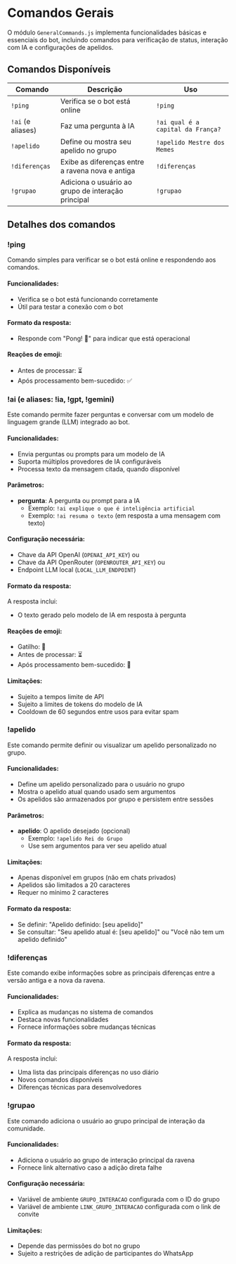 # Comandos Gerais

O módulo `GeneralCommands.js` implementa funcionalidades básicas e essenciais do bot, incluindo comandos para verificação de status, interação com IA e configurações de apelidos.

## Comandos Disponíveis

| Comando | Descrição | Uso |
|---------|-----------|-----|
| `!ping` | Verifica se o bot está online | `!ping` |
| `!ai` (e aliases) | Faz uma pergunta à IA | `!ai qual é a capital da França?` |
| `!apelido` | Define ou mostra seu apelido no grupo | `!apelido Mestre dos Memes` |
| `!diferenças` | Exibe as diferenças entre a ravena nova e antiga | `!diferenças` |
| `!grupao` | Adiciona o usuário ao grupo de interação principal | `!grupao` |

## Detalhes dos comandos

### !ping

Comando simples para verificar se o bot está online e respondendo aos comandos.

#### Funcionalidades:
- Verifica se o bot está funcionando corretamente
- Útil para testar a conexão com o bot

#### Formato da resposta:
- Responde com "Pong! 🏓" para indicar que está operacional

#### Reações de emoji:
- Antes de processar: ⏳
- Após processamento bem-sucedido: ✅

### !ai (e aliases: !ia, !gpt, !gemini)

Este comando permite fazer perguntas e conversar com um modelo de linguagem grande (LLM) integrado ao bot.

#### Funcionalidades:
- Envia perguntas ou prompts para um modelo de IA
- Suporta múltiplos provedores de IA configuráveis
- Processa texto da mensagem citada, quando disponível

#### Parâmetros:
- **pergunta**: A pergunta ou prompt para a IA
  - Exemplo: `!ai explique o que é inteligência artificial`
  - Exemplo: `!ai resuma o texto` (em resposta a uma mensagem com texto)

#### Configuração necessária:
- Chave da API OpenAI (`OPENAI_API_KEY`) ou
- Chave da API OpenRouter (`OPENROUTER_API_KEY`) ou
- Endpoint LLM local (`LOCAL_LLM_ENDPOINT`)

#### Formato da resposta:
A resposta inclui:
- O texto gerado pelo modelo de IA em resposta à pergunta

#### Reações de emoji:
- Gatilho: 🤖
- Antes de processar: ⏳
- Após processamento bem-sucedido: 🤖

#### Limitações:
- Sujeito a tempos limite de API
- Sujeito a limites de tokens do modelo de IA
- Cooldown de 60 segundos entre usos para evitar spam

### !apelido

Este comando permite definir ou visualizar um apelido personalizado no grupo.

#### Funcionalidades:
- Define um apelido personalizado para o usuário no grupo
- Mostra o apelido atual quando usado sem argumentos
- Os apelidos são armazenados por grupo e persistem entre sessões

#### Parâmetros:
- **apelido**: O apelido desejado (opcional)
  - Exemplo: `!apelido Rei do Grupo`
  - Use sem argumentos para ver seu apelido atual

#### Limitações:
- Apenas disponível em grupos (não em chats privados)
- Apelidos são limitados a 20 caracteres
- Requer no mínimo 2 caracteres

#### Formato da resposta:
- Se definir: "Apelido definido: [seu apelido]"
- Se consultar: "Seu apelido atual é: [seu apelido]" ou "Você não tem um apelido definido"

### !diferenças

Este comando exibe informações sobre as principais diferenças entre a versão antiga e a nova da ravena.

#### Funcionalidades:
- Explica as mudanças no sistema de comandos
- Destaca novas funcionalidades
- Fornece informações sobre mudanças técnicas

#### Formato da resposta:
A resposta inclui:
- Uma lista das principais diferenças no uso diário
- Novos comandos disponíveis
- Diferenças técnicas para desenvolvedores

### !grupao

Este comando adiciona o usuário ao grupo principal de interação da comunidade.

#### Funcionalidades:
- Adiciona o usuário ao grupo de interação principal da ravena
- Fornece link alternativo caso a adição direta falhe

#### Configuração necessária:
- Variável de ambiente `GRUPO_INTERACAO` configurada com o ID do grupo
- Variável de ambiente `LINK_GRUPO_INTERACAO` configurada com o link de convite

#### Limitações:
- Depende das permissões do bot no grupo
- Sujeito a restrições de adição de participantes do WhatsApp